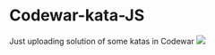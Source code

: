# Codewar-kata-JS

Just uploading solution of some katas in Codewar
<img src="https://www.codewars.com/users/Hein%20Thu/badges/large" />
